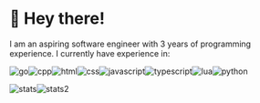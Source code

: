 # 🎄 Hey there!
I am an aspiring software engineer with 3 years of programming experience. 
I currently have experience in:

![go](https://img.shields.io/badge/Go-00ADD8?style=for-the-badge&logo=go&logoColor=white)![cpp](https://img.shields.io/badge/C%2B%2B-00599C?style=for-the-badge&logo=c%2B%2B&logoColor=white)![html](https://img.shields.io/badge/HTML5-E34F26?style=for-the-badge&logo=html5&logoColor=white)![css](https://img.shields.io/badge/CSS3-1572B6?style=for-the-badge&logo=css3&logoColor=white)![javascript](https://img.shields.io/badge/JavaScript-323330?style=for-the-badge&logo=javascript&logoColor=F7DF1E)![typescript](https://img.shields.io/badge/TypeScript-007ACC?style=for-the-badge&logo=typescript&logoColor=white)![lua](https://img.shields.io/badge/Lua-2C2D72?style=for-the-badge&logo=lua&logoColor=white)![python](https://img.shields.io/badge/Python-FFD43B?style=for-the-badge&logo=python&logoColor=blue)

![stats](https://github-readme-stats.vercel.app/api/top-langs/?username=aeromercedes&theme=dark)![stats2](https://github-readme-stats-git-masterrstaa-rickstaa.vercel.app/api?username=aeromercedes&theme=dark)  
